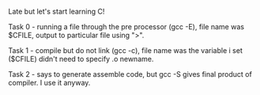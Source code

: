 Late but let's start learning C!

Task 0 - running a file through the pre processor (gcc -E), file name was $CFILE, output to particular file using ">".

Task 1 - compile but do not link (gcc -c), file name was the variable i set ($CFILE) didn't need to specify .o newname.

Task 2 - says to generate assemble code, but gcc -S gives final product of compiler. I use it anyway. 
